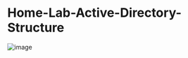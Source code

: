 # Home-Lab-Active-Directory-Structure
![image](https://github.com/Osagieoshodi/Home-Lab-Active-Directory/assets/141954663/3d2e6ca5-db01-4ced-be4c-8b1c0320ed6d)
